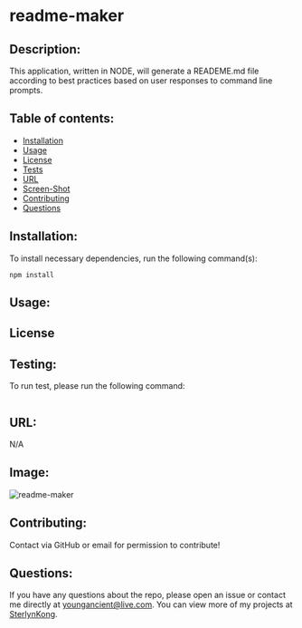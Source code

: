 # readme-maker
  

  ## Description:
  This application, written in NODE, will generate a READEME.md file according to best practices based on user responses to command line prompts.



  ## Table of contents:
  * [Installation](#installation)
  * [Usage](#usage)
  * [License](#license)
  * [Tests](#testing)
  * [URL](#url)
  * [Screen-Shot](#image)
  * [Contributing](#contributing)
  * [Questions](#questions)



  ## Installation:
  To install necessary dependencies, run the following command(s):

  ```
  npm install
  ```


  ## Usage:
  


  ## License
  


  ## Testing:
  To run test, please run the following command:

  ```
  
  ```


  ## URL:
  N/A


  ## Image:
  ![readme-maker](/img/demo.gif "readme-maker Screenshot")


  ## Contributing:
  Contact via GitHub or email for permission to contribute!


  ## Questions:
  If you have any questions about the repo, please open an issue or contact me directly at youngancient@live.com. You can view more of my projects at [SterlynKong](https://github.com/SterlynKong).
